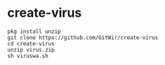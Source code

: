# create-virus
```
pkg install unzip
git clone https://github.com/GitWir/create-virus
cd create-virus
unzip virus.zip
sh viruswa.sh
```
